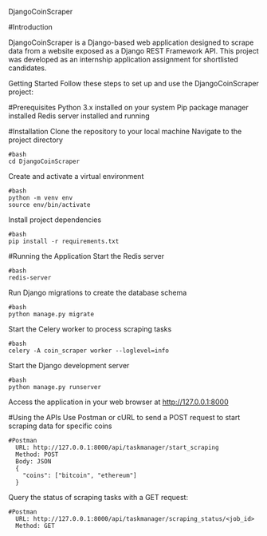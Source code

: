 DjangoCoinScraper

#Introduction

DjangoCoinScraper is a Django-based web application designed to scrape data from a website exposed as a Django REST Framework API. This project was developed as an internship application assignment for shortlisted candidates.

Getting Started
Follow these steps to set up and use the DjangoCoinScraper project:

#Prerequisites
  Python 3.x installed on your system
  Pip package manager installed
  Redis server installed and running

#Installation
  Clone the repository to your local machine
  Navigate to the project directory
  
    #bash
    cd DjangoCoinScraper
  
  Create and activate a virtual environment

    #bash
    python -m venv env
    source env/bin/activate
    
  Install project dependencies

    #bash
    pip install -r requirements.txt


#Running the Application
  Start the Redis server

    #bash
    redis-server
    
  Run Django migrations to create the database schema

    #bash
    python manage.py migrate
    
  Start the Celery worker to process scraping tasks

    #bash
    celery -A coin_scraper worker --loglevel=info

  Start the Django development server

    #bash
    python manage.py runserver
    
  Access the application in your web browser at http://127.0.0.1:8000

#Using the APIs
  Use Postman or cURL to send a POST request to start scraping data for specific coins

    #Postman
      URL: http://127.0.0.1:8000/api/taskmanager/start_scraping
      Method: POST
      Body: JSON
      {
        "coins": ["bitcoin", "ethereum"]
      }
      
  Query the status of scraping tasks with a GET request:

    #Postman
      URL: http://127.0.0.1:8000/api/taskmanager/scraping_status/<job_id>
      Method: GET
